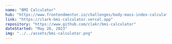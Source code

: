```yaml
---
name: "BMI Calculator"
hub: "https://www.frontendmentor.io/challenges/body-mass-index-calculator-brrBkfSz1T/hub"
link: "https://clark-bmi-calculator.vercel.app"
repository: "https://www.github.com/clakr/bmi-calculator"
dateStarted: "May 26, 2023"
img: "../../assets/bmi-calculator.png"
---
```

